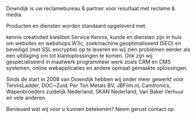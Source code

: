 Downdijk is uw reclamebureau & partner voor resultaat met reclame & media.

Producten en diensten worden standaard opgeleverd met:

kennis
creativiteit
kwaliteit
Service
Kennis, kunde en diensten zijn in huis om websites en webshops W3c, zoekmachine geoptimaliseerd (SEO) en beveiligd (met SSL encryptie) op te leveren en wij zien problemen eerder als een uitdaging om tot klantoplossingen te komen. Ook zijn wij gespecialiseerd in maatwerk programmeer werk zoals CRM en CMS systemen, online webapplicaties en andere opmaat gemaakte oplossingen.

Sinds de start in 2008 van Downdijk hebben wij onder meer gewerkt voor TennisLadder, DOC~Zuid, Per Ton Metals BV, JBFilm.nl, Camtronics, Wapenbroeders zuidelijk Nederland, SKAN Nederland, Van Bakel Verhuur en vele anderen.

Benieuwd wat wij voor u kunnen betekenen? Neem gerust contact op.
